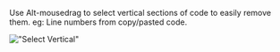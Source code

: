 ﻿Use Alt-mousedrag to select vertical sections of code to easily remove them. eg: Line numbers from copy/pasted code.

!["Select Vertical"](images/SelectVertical.png)
